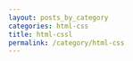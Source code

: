 ```yaml
---
layout: posts_by_category
categories: html-css
title: html-cssl
permalink: /category/html-css
---
```

